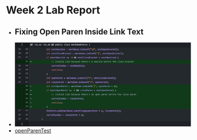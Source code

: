 **Week 2 Lab Report**
=====================
- ## Fixing Open Paren Inside Link Text
- ![image](lab2pics/openParenChanges.png)
- [openParenTest](https://cmasterm.github.io/cse15l-lab-reports/lab2tests/test-unclosed-open-paren-then-link.md)

